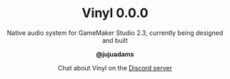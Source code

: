 <h1 align="center">Vinyl 0.0.0</h1>

<p align="center">Native audio system for GameMaker Studio 2.3, currently being designed and built</p>

<p align="center"><b>@jujuadams</b></p>

<p align="center">Chat about Vinyl on the <a href="https://discord.gg/8krYCqr">Discord server</a></p>

&nbsp;
